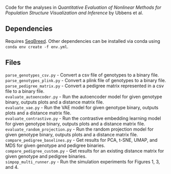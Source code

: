 Code for the analyses in *Quantitative Evaluation of Nonlinear Methods for Population Structure Visualization and Inference* by Ubbens et al.

## Dependencies

Requires [SeqBreed](https://github.com/miguelperezenciso/SeqBreed). Other dependencies can be installed via conda using `conda env create -f env.yml`.

## Files

`parse_genotypes_csv.py` - Convert a csv file of genotypes to a binary file.  
`parse_genotypes_plink.py` - Convert a plink file of genotypes to a binary file.  
`parse_pedigree_matrix.py` - Convert a pedigree matrix represented in a csv file to a binary file.  
`evaluate_autoencoder.py` - Run the autoencoder model for given genotype binary, outputs plots and a distance matrix file.  
`evaluate_vae.py` - Run the VAE model for given genotype binary, outputs plots and a distance matrix file.  
`evaluate_contrastive.py` - Run the contrastive embedding learning model for given genotype binary, outputs plots and a distance matrix file.  
`evaluate_random_projection.py` - Run the random projection model for given genotype binary, outputs plots and a distance matrix file.  
`compare_pedigree_baselines.py` - Get results for PCA, t-SNE, UMAP, and MDS for given genotype and pedigree binaries.  
`compare_pedigree_custom.py` - Get results for an existing distance matrix for given genotype and pedigree binaries.  
`simpop_multi_runner.py` - Run the simulation experiments for Figures 1, 3, and 4.

